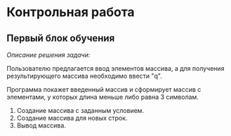 # Контрольная работа 

## Первый блок обучения

*Описание решения задачи:*

Пользователю предлагается ввод элементов массива,
а для получения результирующего массива необходимо ввести "q".

Программа покажет введенный массив и сформирует массив с элементами, у которых длина меньше либо равна 3 символам.

1. Создание массива с заданным условием.
2. Создание массива для новых строк.
3. Вывод массива.

